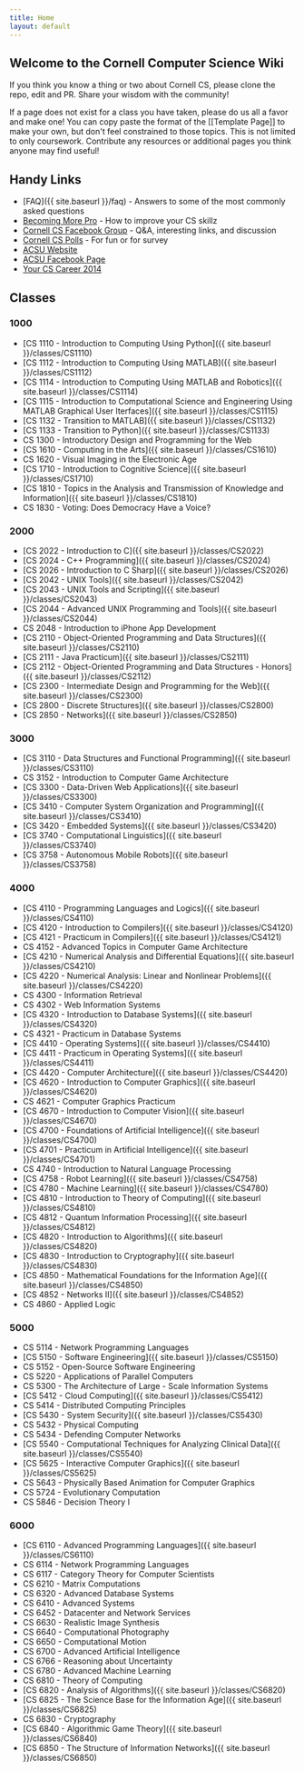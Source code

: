 ```yaml
---
title: Home
layout: default
---
```


## Welcome to the Cornell Computer Science Wiki

If you think you know a thing or two about Cornell CS, please clone the repo, edit and PR. Share your wisdom with the community!

If a page does not exist for a class you have taken, please do us all a favor and make one! You can copy paste the format of the [[Template Page]] to make your own, but don't feel constrained to those topics. This is not limited to only coursework. Contribute any resources or additional pages you think anyone may find useful!

## Handy Links
 - [FAQ]({{ site.baseurl }}/faq) - Answers to some of the most commonly asked questions
 - [Becoming More Pro](practice) - How to improve your CS skillz
 - [Cornell CS Facebook Group](https://www.facebook.com/groups/CornellCS/) - Q&A, interesting links, and discussion
 - [Cornell CS Polls](#) - For fun or for survey
 - [ACSU Website](http://www.acsu.cornell.edu)
 - [ACSU Facebook Page](https://www.facebook.com/CornellACSU)
 - [Your CS Career 2014](https://github.com/bcuccioli/superstar-talk/raw/master/pres.pdf)

## Classes

### 1000
 - [CS 1110 - Introduction to Computing Using Python]({{ site.baseurl }}/classes/CS1110)
 - [CS 1112 - Introduction to Computing Using MATLAB]({{ site.baseurl }}/classes/CS1112)
 - [CS 1114 - Introduction to Computing Using MATLAB and Robotics]({{ site.baseurl }}/classes/CS1114)
 - [CS 1115 - Introduction to Computational Science and Engineering Using MATLAB Graphical User Iterfaces]({{ site.baseurl }}/classes/CS1115)
 - [CS 1132 - Transition to MATLAB]({{ site.baseurl }}/classes/CS1132)
 - [CS 1133 - Transition to Python]({{ site.baseurl }}/classes/CS1133)
 - CS 1300 - Introductory Design and Programming for the Web
 - [CS 1610 - Computing in the Arts]({{ site.baseurl }}/classes/CS1610)
 - CS 1620 - Visual Imaging in the Electronic Age
 - [CS 1710 - Introduction to Cognitive Science]({{ site.baseurl }}/classes/CS1710)
 - [CS 1810 - Topics in the Analysis and Transmission of Knowledge and Information]({{ site.baseurl }}/classes/CS1810)
 - CS 1830 - Voting: Does Democracy Have a Voice?

### 2000
 - [CS 2022 - Introduction to C]({{ site.baseurl }}/classes/CS2022)
 - [CS 2024 - C++ Programming]({{ site.baseurl }}/classes/CS2024)
 - [CS 2026 - Introduction to C Sharp]({{ site.baseurl }}/classes/CS2026)
 - [CS 2042 - UNIX Tools]({{ site.baseurl }}/classes/CS2042)
 - [CS 2043 - UNIX Tools and Scripting]({{ site.baseurl }}/classes/CS2043)
 - [CS 2044 - Advanced UNIX Programming and Tools]({{ site.baseurl }}/classes/CS2044)
 - CS 2048 - Introduction to iPhone App Development
 - [CS 2110 - Object-Oriented Programming and Data Structures]({{ site.baseurl }}/classes/CS2110)
 - [CS 2111 - Java Practicum]({{ site.baseurl }}/classes/CS2111)
 - [CS 2112 - Object-Oriented Programming and Data Structures - Honors]({{ site.baseurl }}/classes/CS2112)
 - [CS 2300 - Intermediate Design and Programming for the Web]({{ site.baseurl }}/classes/CS2300)
 - [CS 2800 - Discrete Structures]({{ site.baseurl }}/classes/CS2800)
 - [CS 2850 - Networks]({{ site.baseurl }}/classes/CS2850)

### 3000
 - [CS 3110 - Data Structures and Functional Programming]({{ site.baseurl }}/classes/CS3110)
 - CS 3152 - Introduction to Computer Game Architecture
 - [CS 3300 - Data-Driven Web Applications]({{ site.baseurl }}/classes/CS3300)
 - [CS 3410 - Computer System Organization and Programming]({{ site.baseurl }}/classes/CS3410)
 - [CS 3420 - Embedded Systems]({{ site.baseurl }}/classes/CS3420)
 - [CS 3740 - Computational Linguistics]({{ site.baseurl }}/classes/CS3740)
 - [CS 3758 - Autonomous Mobile Robots]({{ site.baseurl }}/classes/CS3758)

### 4000
 - [CS 4110 - Programming Languages and Logics]({{ site.baseurl }}/classes/CS4110)
 - [CS 4120 - Introduction to Compilers]({{ site.baseurl }}/classes/CS4120)
 - [CS 4121 - Practicum in Compilers]({{ site.baseurl }}/classes/CS4121)
 - CS 4152 - Advanced Topics in Computer Game Architecture
 - [CS 4210 - Numerical Analysis and Differential Equations]({{ site.baseurl }}/classes/CS4210)
 - [CS 4220 - Numerical Analysis: Linear and Nonlinear Problems]({{ site.baseurl }}/classes/CS4220)
 - CS 4300 - Information Retrieval
 - CS 4302 - Web Information Systems
 - [CS 4320 - Introduction to Database Systems]({{ site.baseurl }}/classes/CS4320)
 - CS 4321 - Practicum in Database Systems
 - [CS 4410 - Operating Systems]({{ site.baseurl }}/classes/CS4410)
 - [CS 4411 - Practicum in Operating Systems]({{ site.baseurl }}/classes/CS4411)
 - [CS 4420 - Computer Architecture]({{ site.baseurl }}/classes/CS4420)
 - [CS 4620 - Introduction to Computer Graphics]({{ site.baseurl }}/classes/CS4620)
 - CS 4621 - Computer Graphics Practicum
 - [CS 4670 - Introduction to Computer Vision]({{ site.baseurl }}/classes/CS4670)
 - [CS 4700 - Foundations of Artificial Intelligence]({{ site.baseurl }}/classes/CS4700)
 - [CS 4701 - Practicum in Artificial Intelligence]({{ site.baseurl }}/classes/CS4701)
 - CS 4740 - Introduction to Natural Language Processing
 - [CS 4758 - Robot Learning]({{ site.baseurl }}/classes/CS4758)
 - [CS 4780 - Machine Learning]({{ site.baseurl }}/classes/CS4780)
 - [CS 4810 - Introduction to Theory of Computing]({{ site.baseurl }}/classes/CS4810)
 - [CS 4812 - Quantum Information Processing]({{ site.baseurl }}/classes/CS4812)
 - [CS 4820 - Introduction to Algorithms]({{ site.baseurl }}/classes/CS4820)
 - [CS 4830 - Introduction to Cryptography]({{ site.baseurl }}/classes/CS4830)
 - [CS 4850 - Mathematical Foundations for the Information Age]({{ site.baseurl }}/classes/CS4850)
 - [CS 4852 - Networks II]({{ site.baseurl }}/classes/CS4852)
 - CS 4860 - Applied Logic

### 5000
 - CS 5114 - Network Programming Languages
 - [CS 5150 - Software Engineering]({{ site.baseurl }}/classes/CS5150)
 - CS 5152 - Open-Source Software Engineering
 - CS 5220 - Applications of Parallel Computers
 - CS 5300 - The Architecture of Large - Scale Information Systems
 - [CS 5412 - Cloud Computing]({{ site.baseurl }}/classes/CS5412)
 - CS 5414 - Distributed Computing Principles
 - [CS 5430 - System Security]({{ site.baseurl }}/classes/CS5430)
 - CS 5432 - Physical Computing
 - CS 5434 - Defending Computer Networks
 - [CS 5540 - Computational Techniques for Analyzing Clinical Data]({{ site.baseurl }}/classes/CS5540)
 - [CS 5625 - Interactive Computer Graphics]({{ site.baseurl }}/classes/CS5625)
 - CS 5643 - Physically Based Animation for Computer Graphics
 - CS 5724 - Evolutionary Computation
 - CS 5846 - Decision Theory I

### 6000
 - [CS 6110 - Advanced Programming Languages]({{ site.baseurl }}/classes/CS6110)
 - CS 6114 - Network Programming Languages
 - CS 6117 - Category Theory for Computer Scientists
 - CS 6210 - Matrix Computations
 - CS 6320 - Advanced Database Systems
 - CS 6410 - Advanced Systems
 - CS 6452 - Datacenter and Network Services
 - CS 6630 - Realistic Image Synthesis
 - CS 6640 - Computational Photography
 - CS 6650 - Computational Motion
 - CS 6700 - Advanced Artificial Intelligence
 - CS 6766 - Reasoning about Uncertainty
 - CS 6780 - Advanced Machine Learning
 - CS 6810 - Theory of Computing
 - [CS 6820 - Analysis of Algorithms]({{ site.baseurl }}/classes/CS6820)
 - [CS 6825 - The Science Base for the Information Age]({{ site.baseurl }}/classes/CS6825)
 - CS 6830 - Cryptography
 - [CS 6840 - Algorithmic Game Theory]({{ site.baseurl }}/classes/CS6840)
 - [CS 6850 - The Structure of Information Networks]({{ site.baseurl }}/classes/CS6850)
